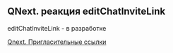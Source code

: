 ## QNext. реакция editChatInviteLink

editChatInviteLink - в разработке







[Qnext. Пригласительные ссылки](/docs-test/admin/invitelink-about)

